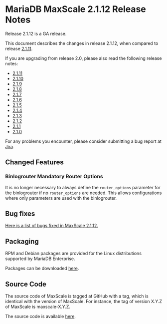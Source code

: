 # MariaDB MaxScale 2.1.12 Release Notes

Release 2.1.12 is a GA release.

This document describes the changes in release 2.1.12, when compared
to release [2.1.11](MaxScale-2.1.11-Release-Notes.md).

If you are upgrading from release 2.0, please also read the following
release notes:

* [2.1.11](./MaxScale-2.1.11-Release-Notes.md)
* [2.1.10](./MaxScale-2.1.10-Release-Notes.md)
* [2.1.9](./MaxScale-2.1.9-Release-Notes.md)
* [2.1.8](./MaxScale-2.1.8-Release-Notes.md)
* [2.1.7](./MaxScale-2.1.7-Release-Notes.md)
* [2.1.6](./MaxScale-2.1.6-Release-Notes.md)
* [2.1.5](./MaxScale-2.1.5-Release-Notes.md)
* [2.1.4](./MaxScale-2.1.4-Release-Notes.md)
* [2.1.3](./MaxScale-2.1.3-Release-Notes.md)
* [2.1.2](./MaxScale-2.1.2-Release-Notes.md)
* [2.1.1](./MaxScale-2.1.1-Release-Notes.md)
* [2.1.0](./MaxScale-2.1.0-Release-Notes.md)

For any problems you encounter, please consider submitting a bug report at
[Jira](https://jira.mariadb.org).

## Changed Features

### Binlogrouter Mandatory Router Options

It is no longer necessary to always define the `router_options` parameter for
the binlogrouter if no `router_options` are needed. This allows configurations
where only parameters are used with the binlogrouter.

## Bug fixes

[Here is a list of bugs fixed in MaxScale 2.1.12.](https://jira.mariadb.org/issues/?jql=project%20%3D%20MXS%20AND%20issuetype%20%3D%20Bug%20AND%20status%20%3D%20Closed%20AND%20fixVersion%20%3D%202.1.12)

## Packaging

RPM and Debian packages are provided for the Linux distributions supported by
MariaDB Enterprise.

Packages can be downloaded [here](https://mariadb.com/resources/downloads).

## Source Code

The source code of MaxScale is tagged at GitHub with a tag, which is identical
with the version of MaxScale. For instance, the tag of version X.Y.Z of MaxScale
is maxscale-X.Y.Z.

The source code is available [here](https://github.com/mariadb-corporation/MaxScale).
